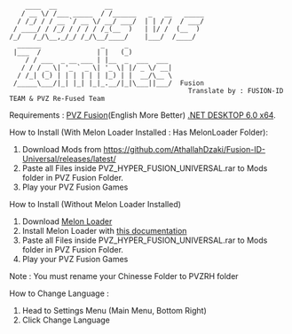 ```
    ____  __            __                       
   / __ \/ /___ _____  / /______   _   __   _____
  / /_/ / / __ `/ __ \/ __/ ___/  | | / /  / ___/
 / ____/ / /_/ / / / / /_(__  )   | |/ /  (__  ) 
/_/   /_/\__,_/_/ /_/\__/____/    |___/  /____/                                                   
  ______               _     _           
 |___  /              | |   (_)          
    / / ___  _ __ ___ | |__  _  ___  ___ 
   / / / _ \| '_ ` _ \| '_ \| |/ _ \/ __|
  / /_| (_) | | | | | | |_) | |  __/\__ \
 /_____\___/|_| |_| |_|_.__/|_|\___||___/  Fusion
                                             Translate by : FUSION-ID TEAM & PVZ Re-Fused Team
 ```

Requirements : 
[PVZ Fusion](https://rentry.co/playfusion)(English More Better)
[.NET DESKTOP 6.0 x64](https://dotnet.microsoft.com/id-id/download/dotnet/6.0).

How to Install (With Melon Loader Installed : Has MelonLoader Folder):
1. Download Mods from https://github.com/AthallahDzaki/Fusion-ID-Universal/releases/latest/
2. Paste all Files inside PVZ_HYPER_FUSION_UNIVERSAL.rar to Mods folder in PVZ Fusion Folder.<br>
3. Play your PVZ Fusion Games

How to Install (Without Melon Loader Installed)
1. Download [Melon Loader](https://github.com/LavaGang/MelonLoader/releases/latest)
2. Install Melon Loader with [this documentation](https://github.com/LavaGang/MelonLoader?tab=readme-ov-file#install)
3. Paste all Files inside PVZ_HYPER_FUSION_UNIVERSAL.rar to Mods folder in PVZ Fusion Folder.<br>
4. Play your PVZ Fusion Games

Note : You must rename your Chinesse Folder to PVZRH folder

How to Change Language :
1. Head to Settings Menu (Main Menu, Bottom Right)
2. Click Change Language
